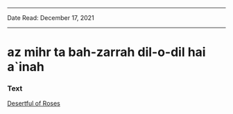 
---

Date Read: December 17, 2021

---


# az mihr ta bah-zarrah dil-o-dil hai a`inah


### Text

[Desertful of Roses](http://www.columbia.edu/itc/mealac/pritchett/00ghalib/128/index_128.html)

